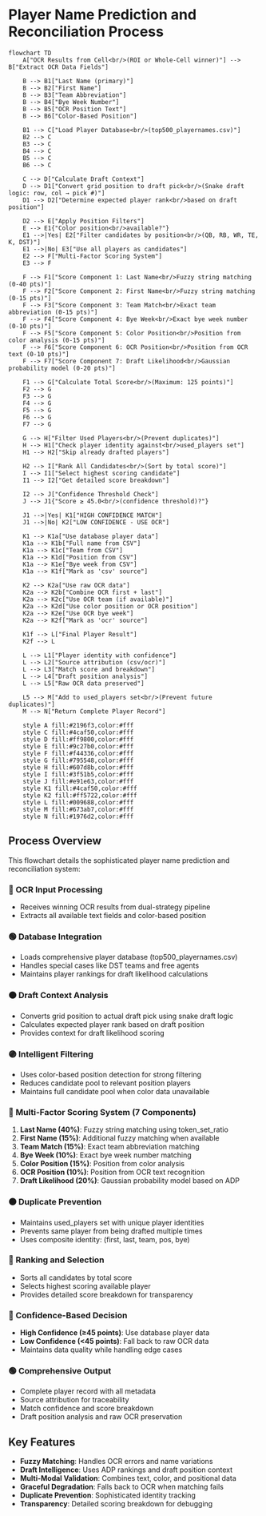 # Player Name Prediction and Reconciliation Process

```mermaid
flowchart TD
    A["OCR Results from Cell<br/>(ROI or Whole-Cell winner)"] --> B["Extract OCR Data Fields"]
    
    B --> B1["Last Name (primary)"]
    B --> B2["First Name"]
    B --> B3["Team Abbreviation"]
    B --> B4["Bye Week Number"]
    B --> B5["OCR Position Text"]
    B --> B6["Color-Based Position"]
    
    B1 --> C["Load Player Database<br/>(top500_playernames.csv)"]
    B2 --> C
    B3 --> C
    B4 --> C
    B5 --> C
    B6 --> C
    
    C --> D["Calculate Draft Context"]
    D --> D1["Convert grid position to draft pick<br/>(Snake draft logic: row, col → pick #)"]
    D1 --> D2["Determine expected player rank<br/>based on draft position"]
    
    D2 --> E["Apply Position Filters"]
    E --> E1{"Color position<br/>available?"}
    E1 -->|Yes| E2["Filter candidates by position<br/>(QB, RB, WR, TE, K, DST)"]
    E1 -->|No| E3["Use all players as candidates"]
    E2 --> F["Multi-Factor Scoring System"]
    E3 --> F
    
    F --> F1["Score Component 1: Last Name<br/>Fuzzy string matching (0-40 pts)"]
    F --> F2["Score Component 2: First Name<br/>Fuzzy string matching (0-15 pts)"]
    F --> F3["Score Component 3: Team Match<br/>Exact team abbreviation (0-15 pts)"]
    F --> F4["Score Component 4: Bye Week<br/>Exact bye week number (0-10 pts)"]
    F --> F5["Score Component 5: Color Position<br/>Position from color analysis (0-15 pts)"]
    F --> F6["Score Component 6: OCR Position<br/>Position from OCR text (0-10 pts)"]
    F --> F7["Score Component 7: Draft Likelihood<br/>Gaussian probability model (0-20 pts)"]
    
    F1 --> G["Calculate Total Score<br/>(Maximum: 125 points)"]
    F2 --> G
    F3 --> G
    F4 --> G
    F5 --> G
    F6 --> G
    F7 --> G
    
    G --> H["Filter Used Players<br/>(Prevent duplicates)"]
    H --> H1["Check player identity against<br/>used_players set"]
    H1 --> H2["Skip already drafted players"]
    
    H2 --> I["Rank All Candidates<br/>(Sort by total score)"]
    I --> I1["Select highest scoring candidate"]
    I1 --> I2["Get detailed score breakdown"]
    
    I2 --> J["Confidence Threshold Check"]
    J --> J1{"Score ≥ 45.0<br/>(confidence threshold)?"}
    
    J1 -->|Yes| K1["HIGH CONFIDENCE MATCH"]
    J1 -->|No| K2["LOW CONFIDENCE - USE OCR"]
    
    K1 --> K1a["Use database player data"]
    K1a --> K1b["Full name from CSV"]
    K1a --> K1c["Team from CSV"]
    K1a --> K1d["Position from CSV"]
    K1a --> K1e["Bye week from CSV"]
    K1a --> K1f["Mark as 'csv' source"]
    
    K2 --> K2a["Use raw OCR data"]
    K2a --> K2b["Combine OCR first + last"]
    K2a --> K2c["Use OCR team (if available)"]
    K2a --> K2d["Use color position or OCR position"]
    K2a --> K2e["Use OCR bye week"]
    K2a --> K2f["Mark as 'ocr' source"]
    
    K1f --> L["Final Player Result"]
    K2f --> L
    
    L --> L1["Player identity with confidence"]
    L --> L2["Source attribution (csv/ocr)"]
    L --> L3["Match score and breakdown"]
    L --> L4["Draft position analysis"]
    L --> L5["Raw OCR data preserved"]
    
    L5 --> M["Add to used_players set<br/>(Prevent future duplicates)"]
    M --> N["Return Complete Player Record"]
    
    style A fill:#2196f3,color:#fff
    style C fill:#4caf50,color:#fff
    style D fill:#ff9800,color:#fff
    style E fill:#9c27b0,color:#fff
    style F fill:#f44336,color:#fff
    style G fill:#795548,color:#fff
    style H fill:#607d8b,color:#fff
    style I fill:#3f51b5,color:#fff
    style J fill:#e91e63,color:#fff
    style K1 fill:#4caf50,color:#fff
    style K2 fill:#ff5722,color:#fff
    style L fill:#009688,color:#fff
    style M fill:#673ab7,color:#fff
    style N fill:#1976d2,color:#fff
```

## Process Overview

This flowchart details the sophisticated player name prediction and reconciliation system:

### 🔵 OCR Input Processing
- Receives winning OCR results from dual-strategy pipeline
- Extracts all available text fields and color-based position

### 🟢 Database Integration
- Loads comprehensive player database (top500_playernames.csv)
- Handles special cases like DST teams and free agents
- Maintains player rankings for draft likelihood calculations

### 🟠 Draft Context Analysis
- Converts grid position to actual draft pick using snake draft logic
- Calculates expected player rank based on draft position
- Provides context for draft likelihood scoring

### 🟣 Intelligent Filtering
- Uses color-based position detection for strong filtering
- Reduces candidate pool to relevant position players
- Maintains full candidate pool when color data unavailable

### 🔴 Multi-Factor Scoring System (7 Components)
1. **Last Name (40%)**: Fuzzy string matching using token_set_ratio
2. **First Name (15%)**: Additional fuzzy matching when available
3. **Team Match (15%)**: Exact team abbreviation matching
4. **Bye Week (10%)**: Exact bye week number matching
5. **Color Position (15%)**: Position from color analysis
6. **OCR Position (10%)**: Position from OCR text recognition
7. **Draft Likelihood (20%)**: Gaussian probability model based on ADP

### 🟤 Duplicate Prevention
- Maintains used_players set with unique player identities
- Prevents same player from being drafted multiple times
- Uses composite identity: (first, last, team, pos, bye)

### 🔵 Ranking and Selection
- Sorts all candidates by total score
- Selects highest scoring available player
- Provides detailed score breakdown for transparency

### 🔴 Confidence-Based Decision
- **High Confidence (≥45 points)**: Use database player data
- **Low Confidence (<45 points)**: Fall back to raw OCR data
- Maintains data quality while handling edge cases

### 🟢 Comprehensive Output
- Complete player record with all metadata
- Source attribution for traceability
- Match confidence and score breakdown
- Draft position analysis and raw OCR preservation

## Key Features

- **Fuzzy Matching**: Handles OCR errors and name variations
- **Draft Intelligence**: Uses ADP rankings and draft position context
- **Multi-Modal Validation**: Combines text, color, and positional data
- **Graceful Degradation**: Falls back to OCR when matching fails
- **Duplicate Prevention**: Sophisticated identity tracking
- **Transparency**: Detailed scoring breakdown for debugging
